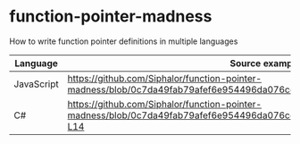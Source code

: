# function-pointer-madness
How to write function pointer definitions in multiple languages

| Language                       | Source example |
|--------------------------------|--------------------------------------------|
| JavaScript                     | https://github.com/Siphalor/function-pointer-madness/blob/0c7da49fab79afef6e954496da076cef8aa7371f/src/main.js#L4-L6 |
| C#                             | https://github.com/Siphalor/function-pointer-madness/blob/0c7da49fab79afef6e954496da076cef8aa7371f/src/csharp/Program.cs#L9-L14 |
